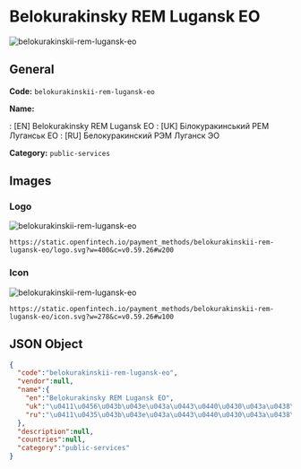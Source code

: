 
# Belokurakinsky REM Lugansk EO 
![belokurakinskii-rem-lugansk-eo](https://static.openfintech.io/payment_methods/belokurakinskii-rem-lugansk-eo/logo.svg?w=400&c=v0.59.26#w200)  

## General 
**Code:** `belokurakinskii-rem-lugansk-eo` 
 
**Name:** 
 
:	[EN] Belokurakinsky REM Lugansk EO 
:	[UK] Білокуракинський РЕМ Луганськ ЕО 
:	[RU] Белокуракинский РЭМ Луганск ЭО 
 
**Category:** `public-services` 
 

## Images 

### Logo 
![belokurakinskii-rem-lugansk-eo](https://static.openfintech.io/payment_methods/belokurakinskii-rem-lugansk-eo/logo.svg?w=400&c=v0.59.26#w200)  

```
https://static.openfintech.io/payment_methods/belokurakinskii-rem-lugansk-eo/logo.svg?w=400&c=v0.59.26#w200
```  

### Icon 
![belokurakinskii-rem-lugansk-eo](https://static.openfintech.io/payment_methods/belokurakinskii-rem-lugansk-eo/icon.svg?w=278&c=v0.59.26#w100)  

```
https://static.openfintech.io/payment_methods/belokurakinskii-rem-lugansk-eo/icon.svg?w=278&c=v0.59.26#w100
```  

## JSON Object 

```json
{
  "code":"belokurakinskii-rem-lugansk-eo",
  "vendor":null,
  "name":{
    "en":"Belokurakinsky REM Lugansk EO",
    "uk":"\u0411\u0456\u043b\u043e\u043a\u0443\u0440\u0430\u043a\u0438\u043d\u0441\u044c\u043a\u0438\u0439 \u0420\u0415\u041c \u041b\u0443\u0433\u0430\u043d\u0441\u044c\u043a \u0415\u041e",
    "ru":"\u0411\u0435\u043b\u043e\u043a\u0443\u0440\u0430\u043a\u0438\u043d\u0441\u043a\u0438\u0439 \u0420\u042d\u041c \u041b\u0443\u0433\u0430\u043d\u0441\u043a \u042d\u041e"
  },
  "description":null,
  "countries":null,
  "category":"public-services"
}
```  
